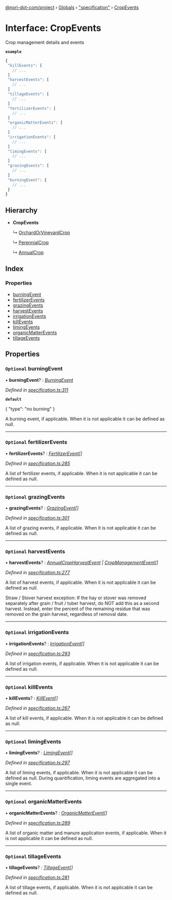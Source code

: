 [@nori-dot-com/project](../README.md) › [Globals](../globals.md) › ["specification"](../modules/_specification_.md) › [CropEvents](_specification_.cropevents.md)

# Interface: CropEvents

Crop management details and events

**`example`** 

```js
{
 "killEvents": [
   // ...
 ]
 "harvestEvents": [
   // ...
 ]
 "tillageEvents": [
   // ...
 ]
 "fertilizerEvents": [
   // ...
 ]
 "organicMatterEvents": [
   // ...
 ]
 "irrigationEvents": [
   // ...
 ]
 "limingEvents": [
   // ...
 ]
 "grazingEvents": [
   // ...
 ]
 "burningEvent": {
   // ...
 }
}
```

## Hierarchy

* **CropEvents**

  ↳ [OrchardOrVineyardCrop](_specification_.orchardorvineyardcrop.md)

  ↳ [PerennialCrop](_specification_.perennialcrop.md)

  ↳ [AnnualCrop](_specification_.annualcrop.md)

## Index

### Properties

* [burningEvent](_specification_.cropevents.md#optional-burningevent)
* [fertilizerEvents](_specification_.cropevents.md#optional-fertilizerevents)
* [grazingEvents](_specification_.cropevents.md#optional-grazingevents)
* [harvestEvents](_specification_.cropevents.md#optional-harvestevents)
* [irrigationEvents](_specification_.cropevents.md#optional-irrigationevents)
* [killEvents](_specification_.cropevents.md#optional-killevents)
* [limingEvents](_specification_.cropevents.md#optional-limingevents)
* [organicMatterEvents](_specification_.cropevents.md#optional-organicmatterevents)
* [tillageEvents](_specification_.cropevents.md#optional-tillageevents)

## Properties

### `Optional` burningEvent

• **burningEvent**? : *[BurningEvent](_specification_.burningevent.md)*

*Defined in [specification.ts:311](https://github.com/nori-dot-eco/nori-dot-com/blob/b3777b5/packages/project/src/specification.ts#L311)*

**`default`** 

{
 "type": "no burning"
}

A burning event, if applicable. When it is not applicable it can be defined as null.

___

### `Optional` fertilizerEvents

• **fertilizerEvents**? : *[FertilizerEvent](_specification_.fertilizerevent.md)[]*

*Defined in [specification.ts:285](https://github.com/nori-dot-eco/nori-dot-com/blob/b3777b5/packages/project/src/specification.ts#L285)*

A list of fertilizer events, if applicable. When it is not applicable it can be defined as null.

___

### `Optional` grazingEvents

• **grazingEvents**? : *[GrazingEvent](_specification_.grazingevent.md)[]*

*Defined in [specification.ts:301](https://github.com/nori-dot-eco/nori-dot-com/blob/b3777b5/packages/project/src/specification.ts#L301)*

A list of grazing events, if applicable. When it is not applicable it can be defined as null.

___

### `Optional` harvestEvents

• **harvestEvents**? : *[AnnualCropHarvestEvent](_specification_.annualcropharvestevent.md) | [CropManagementEvent](_specification_.cropmanagementevent.md)[]*

*Defined in [specification.ts:277](https://github.com/nori-dot-eco/nori-dot-com/blob/b3777b5/packages/project/src/specification.ts#L277)*

A list of harvest events, if applicable. When it is not applicable it can be defined as null.

Straw / Stover harvest exception: If the hay or stover was removed
separately after grain / fruit / tuber harvest, do NOT add this as
a second harvest. Instead, enter the percent of the remaining residue
that was removed on the grain harvest, regardless of removal date.

___

### `Optional` irrigationEvents

• **irrigationEvents**? : *[IrrigationEvent](_specification_.irrigationevent.md)[]*

*Defined in [specification.ts:293](https://github.com/nori-dot-eco/nori-dot-com/blob/b3777b5/packages/project/src/specification.ts#L293)*

A list of irrigation events, if applicable. When it is not applicable it can be defined as null.

___

### `Optional` killEvents

• **killEvents**? : *[KillEvent](_specification_.killevent.md)[]*

*Defined in [specification.ts:267](https://github.com/nori-dot-eco/nori-dot-com/blob/b3777b5/packages/project/src/specification.ts#L267)*

A list of kill events, if applicable. When it is not applicable it can be defined as null.

___

### `Optional` limingEvents

• **limingEvents**? : *[LimingEvent](_specification_.limingevent.md)[]*

*Defined in [specification.ts:297](https://github.com/nori-dot-eco/nori-dot-com/blob/b3777b5/packages/project/src/specification.ts#L297)*

A list of liming events, if applicable. When it is not applicable it can be defined as null. During quantification, liming events are aggregated into a single event.

___

### `Optional` organicMatterEvents

• **organicMatterEvents**? : *[OrganicMatterEvent](_specification_.organicmatterevent.md)[]*

*Defined in [specification.ts:289](https://github.com/nori-dot-eco/nori-dot-com/blob/b3777b5/packages/project/src/specification.ts#L289)*

A list of organic matter and manure application events, if applicable. When it is not applicable it can be defined as null.

___

### `Optional` tillageEvents

• **tillageEvents**? : *[TillageEvent](_specification_.tillageevent.md)[]*

*Defined in [specification.ts:281](https://github.com/nori-dot-eco/nori-dot-com/blob/b3777b5/packages/project/src/specification.ts#L281)*

A list of tillage events, if applicable. When it is not applicable it can be defined as null.
